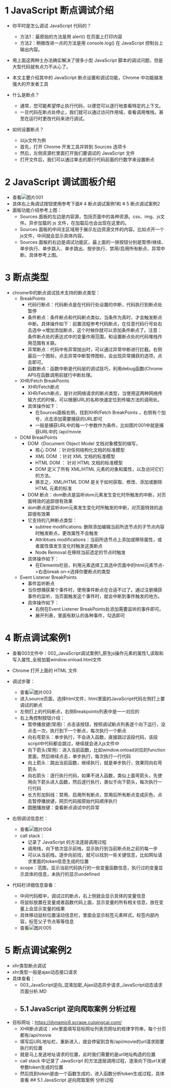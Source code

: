 
# 1 JavaScript 断点调试介绍
- 你平时是怎么调试 JavaScript 代码的？
    - 方法1：最原始的方法是用 alert() 在页面上打印内容
    - 方法2：稍微改进一点的方法是用 console.log() 在 JavaScript 控制台上输出内容。
- 用上面这两种土办法确实解决了很多小型 JavaScript 脚本的调试问题，但是大型代码就有点力不从心了。
- 本文主要介绍其中的 JavaScript 断点设置和调试功能，Chrome 中功能越发强大的开发者工具

- 什么是断点？
    - 通常，您可能希望停止执行代码，以便您可以逐行地查看特定的上下文。
    - 一旦代码在断点处停止，我们就可以通过访问作用域，查看调用堆栈，甚至在运行时更改代码来进行调试。

- 如何设置断点？
    - 以js文件为例
    - 首先，打开 Chrome 开发工具并转到 Sources 选项卡
    - 然后，左侧资源栏里面打开我们要调试的 JavaScript 文件
    - 打开文件后，我们可以通过单击的那行代码前面的行数字来设置断点


# 2 JavaScript 调试面板介绍
- 查看![图片001](003_JavaScript逆向之断点调试_Chrome开发工具/001_JavaScript调试面板.png)
- 具体右上角调试按钮使用参考下面# 4 断点调试案例1和 # 5 断点调试案例2
- 面板功能介绍参考上图：
    - Sources 面板的左边是内容源，包括页面中的各种资源。css、img、js文件。异步加载的 js 文件，在加载后也会出现在这里的。
    - Sources 面板的中间主区域用于展示左边资源文件的内容。比如点开一个js文件，中间就会显示具体内容。
    - Sources 面板的右边是调试功能区，最上面的一排按钮分别是暂停/继续、单步执行、单步跳入、单步跳出、按步执行、禁用/启用所有断点、异常中断。具体参考上图。

# 3 断点类型
- chrome中的断点调试技术支持的断点类型：
    - BreakPoints
        - 代码行断点：代码断点是在代码行处设置的中断，代码执行到断点处暂停
        - 条件断点：条件断点和代码断点类似，当条件为真时，才会触发断点中断。具体操作如下：前置流程参考代码断点，在任意代码行号处右击选中->增加添加断点，这个时候你就可以添加条件断点了。注意：条件断点处的表达式中的变量作用范围，和设置断点处的代码堆栈作用范围有关联。
        - 异常断点：代码中有异常抛出时，可以通过异常中断进行拦截。右侧最后一个图标，点击异常中断暂停图标，会出现异常捕获的选项，点击即可。
        - 函数断点：函数中断是代码层的调试技巧，利用debug函数(Chrome API)在函数调用前就行中断处理。
    - XHR/Fetch BreakPoints
        - XHR/Fetch断点
        - XHR/Fetch断点，是针对网络请求的断点类型，当使用这两种网络传输方式的时候，可以根据URL的名称快速定位到传输方法的调用处。
        - 具体操作如下：
            - 在Sources面板右侧，找到XHR/Fetch BreakPoints ，右侧有个加号，点击添加需要捕获的URL即可
            - 一般是捕获URL中的每一个参数作为条件，比如图片001中就是捕获URL中的 /api/movie
    - DOM BreakPoints
        - DOM（Document Object Model 文档对象模型的缩写， 
            - 核心 DOM ：针对任何结构化文档的标准模型
            - XML DOM ：针对 XML 文档的标准模型
            - HTML DOM ： 针对 HTML 文档的标准模型
            - DOM 定义了所有 XML/HTML 元素的对象和属性，以及访问它们的方法。
            - 换言之，XML/HTML DOM 是关于如何获取、修改、添加或删除 HTML 元素的标准
        - DOM 断点：dom断点是监听dom元素发生变化时所触发的中断，对页面特效的追踪很有效果
        - dom断点是监听dom元素发生变化时所触发的中断，对页面特效的追踪很有效果
        - 它支持的几种断点类型：
            - subtree modifications: 删除添加编辑当前所选节点的子节点内容时触发断点，更改属性不会触发
            - Attribtues modifications：当前所选节点上添加或移除属性，或者属性值发生变化时触发这类断点
            - Node Removal:在移除当前选定的节点时触发
        - 具体操作如下：
            - 在Elements栏目，利用元素选择工具选中页面中的html元素节点->右击break on->选择你要断点的类型
    - Event Listener BreakPoints
        - 事件监听断点
        - 当你想捕获某个事件时，使用事件断点在合适不过了。通过注册捕获事件的监听，当页面触发这个事件时，就会中断到事件触发的地方。
        - 具体操作如下：
            - 右侧在Event Listener BreakPoints处添加需要监听的事件即可。
            - 展开列表，里面有默认的各种事件，勾选即可

# 4 断点调试案例1
- 查看003文件中：002_JavaScript调试案例1_原生js操作元素的属性1_读取和写入属性_全局加载window.onload.html文件
- Chrome 打开上面的 HTML 文件


- 调试步骤：
    - 查看![图片003](003_JavaScript逆向之断点调试_Chrome开发工具/003_JavaScript断点调试案例1_调试界面和调试按钮.png)    
    - 进入source页面，选择html文件，html里面的JavaScript代码左侧打上要调试的断点
    - 左侧打上的代码断点，右侧Breakpoints列表中是一一对应的
    - 右上角控制按钮介绍：
        - 暂停播放键(常用)：点击该按钮，按照调试断点列表逐个向下运行，没点击一次，执行到下一个断点，每次执行一个断点
        - 向右弯箭头：单步执行，不会进入函数，直接跳过该段代码，该段script中代码都会跳过，继续就会进入js文件中
        - 向下箭头(常用)：进入当前函数，比如window.onload对应的function里面，然后继续点击，单步执行，每次执行一行代码
        - 向上箭头：跳出当前函数，继续执行，就是单步执行，效果同向右弯箭头
        - 向右箭头：逐行执行代码，如果不进入函数，类似上面弯箭头，先使用向下箭头进入函数，然后逐行执行，类似于向下箭头，每次执行一行代码
        - 长方形加斜线：禁用、启用所有断点，禁用后所有断点变成灰色，点击暂停播放键，网页代码按原始代码顺序执行
        - 圆圈播放键：查看断点调试中的异常

- 右侧调试信息栏：
    - 查看![图片004](003_JavaScript逆向之断点调试_Chrome开发工具/004_JavaScript断点调试案例1_右侧调试信息栏.png)
    - call stack：
        - 记录了 JavaScript 的方法逐层调用过程
        - 调用栈，向下依次显示前栈，显示执行到当前断点处之前的每一步
        - 可以从当前栈，逐步向前找，就可以找到一些关键信息，比如网址请求里面的token信息生成的位置
    - scope：范围，显示当前代码执行的一些变量函数信息，执行过的变量显示具体的信息，未执行的显示undefined

- 代码栏详细信息查看：
    - 中间代码框中，调试过的断点，右上侧就会显示具体的变量信息
    - 将鼠标放置在变量或者函数代码上面，显示变量的所有相关信息，放在变量上会显示变量的结果
    - 具体移动鼠标位置滚动信息栏，里面会显示标签元素样式，标签内部内容，标签父子节点等等信息
    - 查看![图片005](003_JavaScript逆向之断点调试_Chrome开发工具/005_JavaScript断点调试案例1_代码框中显示详细信息.png)
    
# 5 断点调试案例2
- xhr类型断点调试
- xhr类型一般是ajax动态接口请求
- 具体查看：
    - 003_JavaScript逆向_混淆加密_Ajax动态异步请求_JavaScript动态请求页面分析.MD
    - ## 5.1 JavaScript 逆向爬取案例 分析过程
- 目标网址：https://dynamic6.scrape.cuiqingcai.com/
    - XHR断点调试：xhr里面填写目标网址列表页网址的规律字符串，每个分页都有/api/movie
    - 填写后URL地址栏，重新进入，就会停留到含有/api/movie的url请求刚要执行的位置
    - 就是马上发送地址请求的位置，此时我们需要的是url地址构造的位置
    - call stack 中记录了 JavaScript 的方法逐层调用过程，逐渐向下找url关键参数token生成的位置
    - 然后找到token是由一个函数生成的，进入函数分析token生成过程，具体查看 ## 5.1 JavaScript 逆向爬取案例 分析过程
